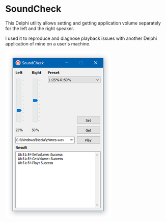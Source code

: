 # SoundCheck
This Delphi utility allows setting and getting application volume separately for the left and the right speaker.

I used it to reproduce and diagnose playback issues with another Delphi application of mine on a user's machine.

![Application main window](res/MainF.png?raw=true)